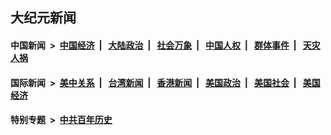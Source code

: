 ## 大纪元新闻

#### 中国新闻 &nbsp;>&nbsp; [中国经济](indexes/ncid283/README.md?08232045) &nbsp;| &nbsp; [大陆政治](indexes/ncid277/README.md?08232045) &nbsp;| &nbsp; [社会万象](indexes/ncid282/README.md?08232045) &nbsp;| &nbsp; [中国人权](indexes/ncid278/README.md?08232045) &nbsp;| &nbsp; [群体事件](indexes/ncid279/README.md?08232045) &nbsp;| &nbsp; [天灾人祸](indexes/ncid280/README.md?08232045)

#### 国际新闻 &nbsp;>&nbsp; [美中关系](indexes/nf1412576/README.md?08232045) &nbsp;| &nbsp; [台湾新闻](indexes/ncid1349361/README.md?08232045) &nbsp;| &nbsp; [香港新闻](indexes/ncid1349362/README.md?08232045) &nbsp;| &nbsp; [美国政治](indexes/ncid1078159/README.md?08232045) &nbsp;| &nbsp; [美国社会](indexes/ncid1078160/README.md?08232045) &nbsp;| &nbsp; [美国经济](indexes/ncid1078158/README.md?08232045)

#### 特别专题 &nbsp;>&nbsp; [中共百年历史](https://github.com/easy2view/epoch-special/blob/master/README.md?08232045)  

